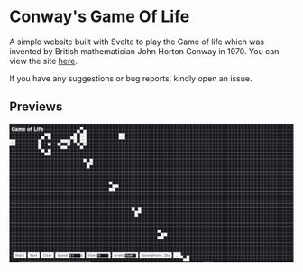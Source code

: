 # Conway's Game Of Life

A simple website built with Svelte to play the Game of life which was invented by British mathematician John Horton Conway in 1970. You can view the site [here](https://github.com/scientific-dev/gameoflife).

If you have any suggestions or bug reports, kindly open an issue.

## Previews

![Gosper Glider Gun](./assets/preview.png)
